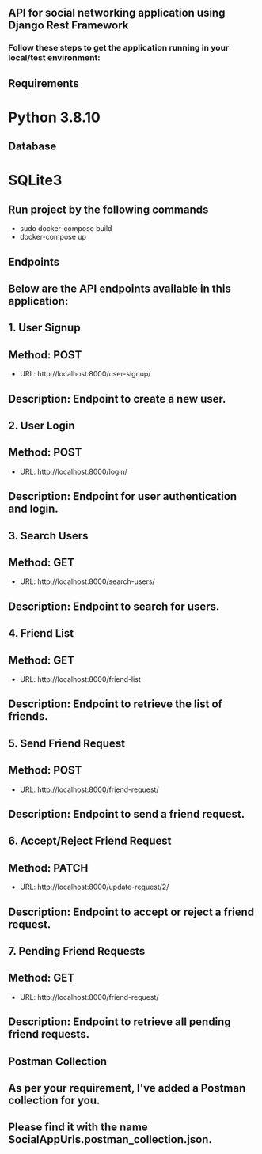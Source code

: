 ## API for social networking application using Django Rest Framework #

### Follow these steps to get the application running in your local/test environment:


## Requirements ##
# Python 3.8.10

## Database ##
# SQLite3

## Run project by the following commands ##
- sudo docker-compose build
- docker-compose up

## Endpoints #

## Below are the API endpoints available in this application:

## 1. User Signup
## Method: POST
- URL: http://localhost:8000/user-signup/
## Description: Endpoint to create a new user.

## 2. User Login
## Method: POST
- URL: http://localhost:8000/login/
## Description: Endpoint for user authentication and login.

## 3. Search Users
## Method: GET
- URL: http://localhost:8000/search-users/
## Description: Endpoint to search for users.

## 4. Friend List
## Method: GET
- URL: http://localhost:8000/friend-list
## Description: Endpoint to retrieve the list of friends.

## 5. Send Friend Request
## Method: POST
- URL: http://localhost:8000/friend-request/
## Description: Endpoint to send a friend request.

## 6. Accept/Reject Friend Request
## Method: PATCH
- URL: http://localhost:8000/update-request/2/
## Description: Endpoint to accept or reject a friend request.

## 7. Pending Friend Requests
## Method: GET
- URL: http://localhost:8000/friend-request/
## Description: Endpoint to retrieve all pending friend requests.

## Postman Collection ##
## As per your requirement, I've added a Postman collection for you.
## Please find it with the name SocialAppUrls.postman_collection.json.
